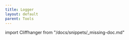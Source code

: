 ```yaml
---
title: Logger
layout: default
parent: Tools
---
```


import Cliffhanger from "/docs/snippets/_missing-doc.md"

<Cliffhanger />
